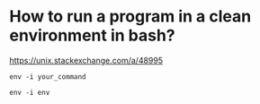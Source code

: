 # How to run a program in a clean environment in bash? #

<https://unix.stackexchange.com/a/48995>

```
env -i your_command
```

```
env -i env
```
